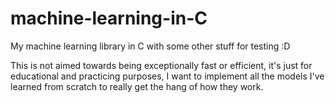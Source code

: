 # machine-learning-in-C
My machine learning library in C with some other stuff for testing :D

This is not aimed towards being exceptionally fast or efficient, it's just for educational and practicing purposes, I want to implement all the models I've learned from scratch to really get the hang of how they work.
